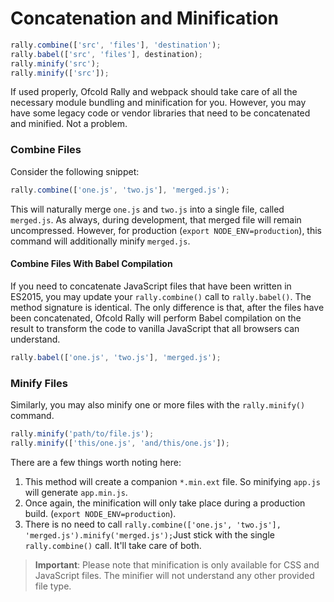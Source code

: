 # Concatenation and Minification

```js
rally.combine(['src', 'files'], 'destination');
rally.babel(['src', 'files'], destination);
rally.minify('src');
rally.minify(['src']);
```

If used properly, Ofcold Rally and webpack should take care of all the necessary module bundling and minification for you. However, you may have some legacy code or vendor libraries that need to be concatenated and minified. Not a problem.

### Combine Files

Consider the following snippet:

```js
rally.combine(['one.js', 'two.js'], 'merged.js');
```

This will naturally merge `one.js` and `two.js` into a single file, called `merged.js`. As always, during development, that merged file will remain uncompressed. However, for production \(`export NODE_ENV=production`\), this command will additionally minify `merged.js`.

#### Combine Files With Babel Compilation

If you need to concatenate JavaScript files that have been written in ES2015, you may update your `rally.combine()` call to `rally.babel()`. The method signature is identical. The only difference is that, after the files have been concatenated, Ofcold Rally will perform Babel compilation on the result to transform the code to vanilla JavaScript that all browsers can understand.

```js
rally.babel(['one.js', 'two.js'], 'merged.js');
```

### Minify Files

Similarly, you may also minify one or more files with the `rally.minify()` command.

```js
rally.minify('path/to/file.js');
rally.minify(['this/one.js', 'and/this/one.js']);
```

There are a few things worth noting here:

1. This method will create a companion `*.min.ext` file. So minifying `app.js` will generate `app.min.js`.
2. Once again, the minification will only take place during a production build. \(`export NODE_ENV=production`\).
3. There is no need to call `rally.combine(['one.js', 'two.js'], 'merged.js').minify('merged.js');`Just stick with the single `rally.combine()` call. It'll take care of both.

> **Important**: Please note that minification is only available for CSS and JavaScript files. The minifier will not understand any other provided file type.



